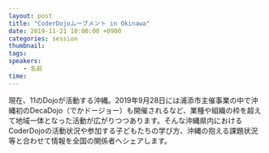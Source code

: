 ```yaml
---
layout: post
title: "CoderDojoムーブメント in Okinawa"
date: 2019-11-21 10:00:00 +0900
categories: session
thumbnail:
tags:
speakers:
    - 名前
time:
---
```


現在、11のDojoが活動する沖縄。2019年9月28日には浦添市主催事業の中で沖縄初のDecaDojo（でかドージョー）も開催されるなど、業種や組織の枠を超えて地域一体となった活動が広がりつつあります。そんな沖縄県内におけるCoderDojoの活動状況や参加する子どもたちの学び方、沖縄の抱える課題状況等と合わせて情報を全国の関係者へシェアします。
